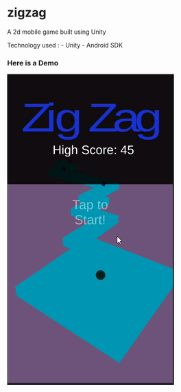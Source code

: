 # zigzag
A 2d mobile game built using Unity

Technology used :
      - Unity
      - Android SDK

### Here is a Demo

![](ZigzagDemo.gif)
